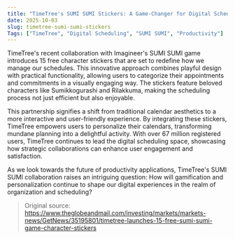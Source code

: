 ```yaml
---
title: "TimeTree's SUMI SUMI Stickers: A Game-Changer for Digital Scheduling"
date: 2025-10-03
slug: timetree-sumi-sumi-stickers
Tags: ["TimeTree", "Digital Scheduling", "SUMI SUMI", "Productivity"]
---
```


TimeTree's recent collaboration with Imagineer's SUMI SUMI game introduces 15 free character stickers that are set to redefine how we manage our schedules. This innovative approach combines playful design with practical functionality, allowing users to categorize their appointments and commitments in a visually engaging way. The stickers feature beloved characters like Sumikkogurashi and Rilakkuma, making the scheduling process not just efficient but also enjoyable.

This partnership signifies a shift from traditional calendar aesthetics to a more interactive and user-friendly experience. By integrating these stickers, TimeTree empowers users to personalize their calendars, transforming mundane planning into a delightful activity. With over 67 million registered users, TimeTree continues to lead the digital scheduling space, showcasing how strategic collaborations can enhance user engagement and satisfaction.

As we look towards the future of productivity applications, TimeTree's SUMI SUMI collaboration raises an intriguing question: How will gamification and personalization continue to shape our digital experiences in the realm of organization and scheduling? 

> Original source: https://www.theglobeandmail.com/investing/markets/markets-news/GetNews/35195801/timetree-launches-15-free-sumi-sumi-game-character-stickers